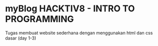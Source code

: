 # myBlog HACKTIV8 - INTRO TO PROGRAMMING

Tugas membuat website sederhana dengan menggunakan html dan css dasar (day 1-3)
